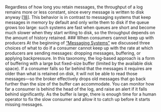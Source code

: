 Regardless of how long you retain messages, the throughput of a log remains more or less constant,
since every message is written to disk anyway [[18](ch11.html#Kreps2011wl)].
This behavior is in contrast to messaging systems that keep messages in memory by default and only
write them to disk if the queue grows too large: such systems are fast when queues are short and
become much slower when they start writing to disk, so the throughput depends on the amount of
history retained. ### When consumers cannot keep up with producers 
At the beginning of [“Messaging Systems”](#sec_stream_messaging) we discussed three choices of what to do if a consumer
cannot keep up with the rate at which producers are sending messages: dropping messages, buffering,
or applying backpressure. In this taxonomy, the log-based approach is a form of buffering with a
large but fixed-size buffer (limited by the available disk space). If a consumer falls so far behind that the messages it requires are older than what is retained on
disk, it will not be able to read those messages—so the broker effectively drops old messages that
go back further than the size of the buffer can accommodate. You can monitor how far a consumer is
behind the head of the log, and raise an alert if it falls behind significantly. As the buffer is
large, there is enough time for a human operator to fix the slow consumer and allow it to catch up
before it starts missing messages.